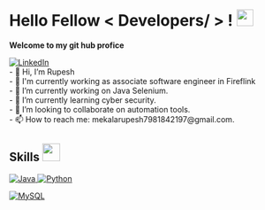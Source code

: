 <h1> Hello Fellow < Developers/ > ! <img src = "https://raw.githubusercontent.com/MartinHeinz/MartinHeinz/master/wave.gif" width = 30px> </h1>
<p align='center'>
</p>

<p>
	<b>Welcome to my git hub profice</b>
 </p>
    
 
   <a href="https://www.linkedin.com/in/rupesh4950" target="_blank">
    <img alt="LinkedIn" src="https://img.shields.io/badge/LinkedIn-0077B5?style=for-the-badge&logo=linkedin&logoColor=white">
  </a> 
  <br>
- 👋 Hi, I’m Rupesh
<br>
- 💼 I'm currently working as associate software engineer in Fireflink
<br>
- 🔭 I’m currently working on Java Selenium.
<br>
- 🌱 I’m currently learning cyber security.
<br>
- 👯 I’m looking to collaborate on automation tools.
<br>
- 📫 How to reach me: mekalarupesh7981842197@gmail.com.
<br>

<h2> Skills <img src = "https://media2.giphy.com/media/QssGEmpkyEOhBCb7e1/giphy.gif?cid=ecf05e47a0n3gi1bfqntqmob8g9aid1oyj2wr3ds3mg700bl&rid=giphy.gif" width = 32px> </h2>
<a href="https://www.java.com" target="_blank"> 
    <img alt="Java" src="https://img.shields.io/badge/Java-ED8B00?style=for-the-badge&logo=java&logoColor=white">
  </a>

   <a href="https://www.python.org" target="_blank">
    <img alt="Python" src="https://img.shields.io/badge/Python-3776AB?style=for-the-badge&logo=python&logoColor=white">
  </a>


<a href="https://www.mysql.com/"><img alt="MySQL" src="https://img.shields.io/badge/SQL-3776AB?style=for-the-badge&logo=python&logoColor=white"></a>

</details>

<br/>

<br>

<br/>



